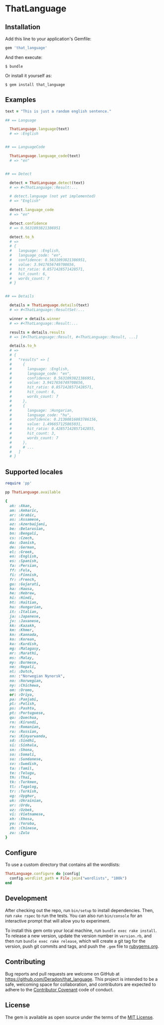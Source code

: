 # ThatLanguage

## Installation

Add this line to your application's Gemfile:

```ruby
gem 'that_language'
```

And then execute:

    $ bundle

Or install it yourself as:

    $ gem install that_language

## Examples

```ruby
text = "This is just a random english sentence."

## == Language

  ThatLanguage.language(text)
  # => :English


## == LanguageCode

  ThatLanguage.language_code(text)
  # => "en"


## == Detect

  detect = ThatLanguage.detect(text)
  # => #<ThatLanguage::Result:...

  # detect.language (not yet implemented)
  # => "English"

  detect.language_code
  # => "en"

  detect.confidence
  # => 0.5631093821386951

  detect.to_h
  # =>
  # {
  #   language: :English,
  #   language_code: "en",
  #   confidence: 0.5631093821386951,
  #   value: 3.9417656749708656,
  #   hit_ratio: 0.8571428571428571,
  #   hit_count: 6,
  #   words_count: 7
  # }


## == Details

  details = ThatLanguage.details(text)
  # => #<ThatLanguage::ResultSet:...

  winner = details.winner
  # => #<ThatLanguage::Result:...

  results = details.results
  # => [#<ThatLanguage::Result, #<ThatLanguage::Result, ...]

  details.to_h
  # =>
  # {
  #   "results" => [
  #     {
  #       language: :English,
  #       language_code: "en",
  #       confidence: 0.5631093821386951,
  #       value: 3.9417656749708656,
  #       hit_ratio: 0.8571428571428571,
  #       hit_count: 6,
  #       words_count: 7
  #     },
  #     {
  #       language: :Hungarian,
  #       language_code: "hu",
  #       confidence: 0.21380816083786156,
  #       value: 1.496657125865031,
  #       hit_ratio: 0.42857142857142855,
  #       hit_count: 3,
  #       words_count: 7
  #     },
  #     # ...
  #   ]
  # }
```

## Supported locales

```ruby
require 'pp'

pp ThatLanguage.available

{
  ak: :Akan,
  am: :Amharic,
  ar: :Arabic,
  as: :Assamese,
  az: :Azerbaijani,
  be: :Belarusian,
  bn: :Bengali,
  cs: :Czech,
  da: :Danish,
  de: :German,
  el: :Greek,
  en: :English,
  es: :Spanish,
  fa: :Persian,
  ff: :Fula,
  fi: :Finnish,
  fr: :French,
  gu: :Gujarati,
  ha: :Hausa,
  he: :Hebrew,
  hi: :Hindi,
  ht: :Haitian,
  hu: :Hungarian,
  it: :Italian,
  ja: :Japanese,
  jv: :Javanese,
  kk: :Kazakh,
  km: :Khmer,
  kn: :Kannada,
  ko: :Korean,
  ku: :Kurdish,
  mg: :Malagasy,
  mr: :Marathi,
  ms: :Malay,
  my: :Burmese,
  ne: :Nepali,
  nl: :Dutch,
  nn: :"Norwegian Nynorsk",
  no: :Norwegian,
  ny: :Chichewa,
  om: :Oromo,
  or: :Oriya,
  pa: :Panjabi,
  pl: :Polish,
  ps: :Pashto,
  pt: :Portuguese,
  qu: :Quechua,
  rn: :Kirundi,
  ro: :Romanian,
  ru: :Russian,
  rw: :Kinyarwanda,
  sd: :Sindhi,
  si: :Sinhala,
  sn: :Shona,
  so: :Somali,
  su: :Sundanese,
  sv: :Swedish,
  ta: :Tamil,
  te: :Telugu,
  th: :Thai,
  tk: :Turkmen,
  tl: :Tagalog,
  tr: :Turkish,
  ug: :Uyghur,
  uk: :Ukrainian,
  ur: :Urdu,
  uz: :Uzbek,
  vi: :Vietnamese,
  xh: :Xhosa,
  yo: :Yoruba,
  zh: :Chinese,
  zu: :Zulu
}

```

## Configure

To use a custom directory that contains all the wordlists:

```ruby
ThatLanguage.configure do |config|
  config.wordlist_path = File.join("wordlists", "100k")
end
```

## Development

After checking out the repo, run `bin/setup` to install dependencies.
Then, run `rake rspec` to run the tests. You can also run `bin/console` for an interactive prompt that will allow you to experiment.

To install this gem onto your local machine, run `bundle exec rake install`.
To release a new version, update the version number in `version.rb`,
and then run `bundle exec rake release`, which will create a git tag for the version,
push git commits and tags, and push the `.gem` file to [rubygems.org](https://rubygems.org).

## Contributing

Bug reports and pull requests are welcome on GitHub at https://github.com/Deradon/that_language.
This project is intended to be a safe, welcoming space for collaboration,
and contributors are expected to adhere to the [Contributor Covenant](http://contributor-covenant.org) code of conduct.


## License

The gem is available as open source under the terms of the [MIT License](http://opensource.org/licenses/MIT).

